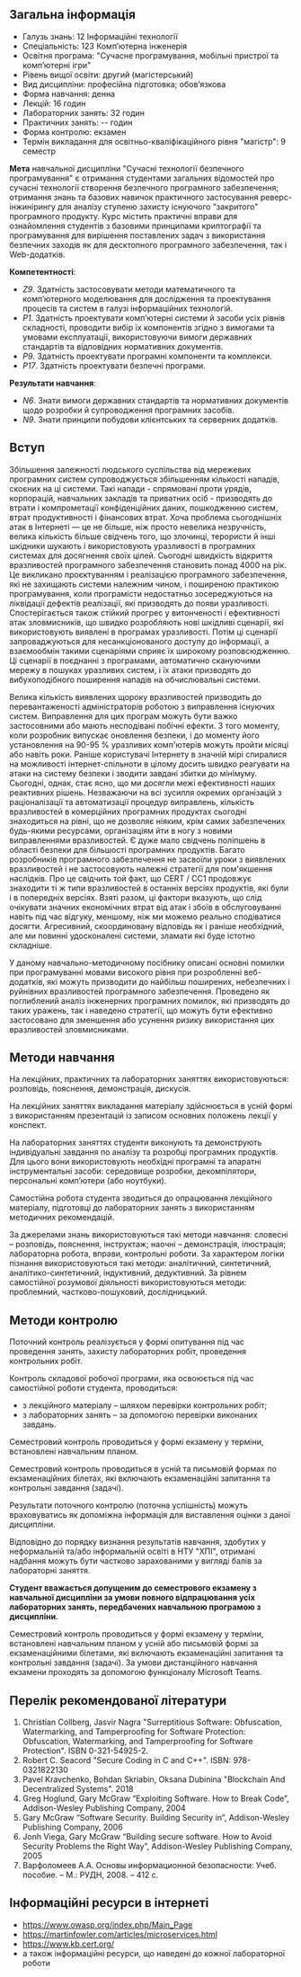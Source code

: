 
## Загальна інформація

* Галузь знань: 12 Інформаційні технології
* Спеціальність: 123 Компʼютерна інженерія
* Освітня програма: "Сучасне програмування, мобільні пристрої та комп’ютерні ігри" 
* Рівень вищої освіти: другий (магістерський)
* Вид дисципліни: професійна підготовка; обовʼязкова
* Форма навчання: денна
* Лекцій: 16 годин
* Лабораторних занять: 32 годин
* Практичних занять: -- годин
* Форма контролю: екзамен
* Термін викладання для освітньо-кваліфікаційного рівня "магістр": 9 семестр

**Мета** навчальної дисципліни "Сучасні технології безпечного програмування" є отримання студентами загальних відомостей про сучасні технології створення безпечного програмного забезпечення; отримання знань та базових навичок практичного застосування реверс-інжинірингу для аналізу ступеню захисту існуючого "закритого" програмного продукту. Курс містить практичні вправи для ознайомлення студентів з базовими принципами криптографії та програмування для вирішення поставлених задач з використання безпечних заходів як для десктопного програмного забезпечення, так і Web-додатків.

**Компетентності**:

- *Z9*. Здатність застосовувати методи математичного та комп’ютерного моделювання для дослідження та проектування процесів та систем в галузі інформаційних технологій.
- *Р1*. Здатність проектувати комп’ютерні системи й засоби усіх рівнів складності, проводити вибір їх компонентів згідно з вимогами та умовами експлуатації, використовуючи вимоги державних стандартів та відповідних нормативних документів.
- *P9*. Здатність проектувати програмні компоненти та комплекси.
- *P17*. Здатність проектувати безпечні програми.

**Результати навчання**:

- *N6*. Знати вимоги державних стандартів та нормативних документів щодо розробки й супроводження програмних засобів.
- *N9*. Знати принципи побудови клієнтських та серверних додатків.

## Вступ

Збільшення залежності людського суспільства від мережевих програмних систем супроводжується збільшенням кількості нападів, скоєних на ці системи. Такі напади - спрямовані проти урядів, корпорацій, навчальних закладів та приватних осіб - призводять до втрати і компрометації конфіденційних даних, пошкодженню систем, втрат продуктивності і фінансових втрат. Хоча проблема сьогоднішніх атак в Інтернеті — це не більше, ніж просто невелика незручність, велика кількість більше свідчень того, що злочинці, терористи й інші шкідники шукають і використовують уразливості в програмних системах для досягнення своїх цілей. Сьогодні швидкість відкриття вразливостей програмного забезпечення становить понад 4000 на рік. Це викликано проєктуванням і реалізацією програмного забезпечення, які не захищають системи належним чином, і поширеною практикою програмування, коли програмісти недостатньо зосереджуються на ліквідації дефектів реалізації, які призводять до появи уразливості. Спостерігається також стійкий прогрес у витонченості і ефективності атак зловмисників, що швидко розробляють нові шкідливі сценарії, які використовують виявлені в програмах уразливості. Потім ці сценарії запроваджуються для несанкціонованого доступу до інформації, а взаємообмін такими сценаріями сприяє їх широкому розповсюдженню. Ці сценарії в поєднанні з програмами, автоматично скануючими мережу в пошуках уразливих систем, і їх атаки призводять до вибухоподібного поширення нападів на обчислювальні системи. 

Велика кількість виявлених щороку вразливостей призводить до перевантаженості адміністраторів роботою з виправлення існуючих систем. Виправлення для цих програм можуть бути важко застосовними або мають несподівані побічні ефекти. З того моменту, коли розробник випускає оновлення безпеки, і до моменту його установлення на 90-95 % уразливих комп'ютерів можуть пройти місяці або навіть роки. Раніше користувачі Інтернету в значній мірі спиралися на можливості інтернет-спільноти в цілому досить швидко реагувати на атаки на систему безпеки і зводити завдані збитки до мінімуму. Сьогодні, однак, стає ясно, що ми досягли межі ефективності наших реактивних рішень. Незважаючи на всі зусилля окремих організацій з раціоналізації та автоматизації процедур виправлень, кількість вразливостей в комерційних програмних продуктах сьогодні знаходиться на рівні, що не дозволяє ніяким, крім самих забезпечених будь-якими ресурсами, організаціям йти в ногу з новими виправленнями вразливостей. Є дуже мало свідчень поліпшень в області безпеки для більшості програмних продуктів. Багато розробників програмного забезпечення не засвоїли уроки з виявлених вразливостей і не застосовують належні стратегії для пом'якшення наслідків. Про це свідчить той факт, що CERT / CC1 продовжує знаходити ті ж типи вразливостей в останніх версіях продуктів, які були і в попередніх версіях. Взяті разом, ці фактори вказують, що слід очікувати значних економічних втрат від атак і збоїв в обслуговуванні навіть під час відгуку, меншому, ніж ми можемо реально сподіватися досягти. Агресивний, скоординовану відповідь як і раніше необхідний, але ми повинні удосконалені системи, зламати які буде істотно складніше. 

У даному навчально-методичному посібнику описані основні помилки при програмуванні мовами високого рівня при розробленні веб-додатків, які можуть призводити до найбільш поширених, небезпечних і руйнівних вразливостей програмного забезпечення. Проведено як поглиблений аналіз інженерних програмних помилок, які призводять до таких уражень, так і наведено стратегії, що можуть бути ефективно застосовано для зменшення або усунення ризику використання цих вразливостей зловмисниками. 


## Методи навчання

На лекційних, практичних та лабораторних заняттях використовуються: розповідь, пояснення, демонстрація, дискусія. 

На лекційних заняттях викладання матеріалу здійснюється в усній формі з використанням презентацій із записом основних положень лекції у конспект.

На лабораторних заняттях студенти виконують та демонструють індивідуальні завдання по аналізу та розробці програмних продуктів. Для цього вони використовують необхідні програмні та апаратні інструментальні засоби: середовище розробки, декомпілятори, персональні комп’ютери (або ноутбуки).

Самостійна робота студента зводиться до опрацювання лекційного матеріалу, підготовці до лабораторних занять з використанням методичних рекомендацій.

За джерелами знань використовуються такі методи навчання: словесні – розповідь, пояснення, інструктаж; наочні – демонстрація, ілюстрація; лабораторна робота, вправи, контрольні роботи. За характером логіки пізнання використовуються такі методи: аналітичний, синтетичний, аналітико-синтетичний, індуктивний, дедуктивний. За рівнем самостійної розумової діяльності використовуються методи: проблемний, частково-пошуковий, дослідницький.

## Методи контролю

Поточний контроль реалізується у формі опитування під час проведення занять, захисту лабораторних робіт, проведення контрольних робіт. 

Контроль складової робочої програми, яка освоюється під час самостійної роботи студента, проводиться:

- з лекційного матеріалу – шляхом перевірки контрольних робіт;
- з лабораторних занять – за допомогою перевірки виконаних завдань.

Семестровий контроль проводиться у формі екзамену у терміни, встановлені навчальним планом.

Семестровий контроль проводиться в усній та письмовій формах по екзаменаційних білетах, які включають екзаменаційні запитання та контрольні завдання (задачі).

Результати поточного контролю (поточна успішність) можуть враховуватись як допоміжна інформація для виставлення оцінки з даної дисципліни.

Відповідно до порядку визнання результатів навчання, здобутих у неформальній та/або інформальній освіті в НТУ "ХПІ", отримані надбання можуть бути частково зарахованими у вигляді балів за лабораторні заняття.

**Студент вважається допущеним до семестрового екзамену з навчальної дисципліни за умови повного відпрацювання усіх лабораторних занять, передбачених навчальною програмою з дисципліни.**

Семестровий контроль проводиться у формі екзамену у терміни, встановлені навчальним планом у усній або письмовій формі за екзаменаційними білетами, які включають екзаменаційні запитання та контрольні завдання (задачі). За умови дистанційного навчання екзамени проходять за допомогою функціоналу Microsoft Teams.

## Перелік рекомендованої літератури

1. Christian Collberg, Jasvir Nagra "Surreptitious Software: Obfuscation, Watermarking, and Tamperproofing for Software Protection: Obfuscation, Watermarking, and Tamperproofing for Software Protection". ISBN 0-321-54925-2.
2. Robert C. Seacord "Secure Coding in C and C++". ISBN: 978-0321822130
3. Pavel Kravchenko, Bohdan Skriabin, Oksana Dubinina "Blockchain And Decentralized Systems". 2018
4. Greg Hoglund, Gary McGraw “Exploiting Software. How to Break Code”, Addison-Wesley Publishing Company, 2004
5. Gary McGraw “Software Security. Building Security in”, Addison-Wesley Publishing Company, 2006
6. Jonh Viega, Gary McGraw “Building secure software. How to Avoid Security Problems the Right Way”, Addison-Wesley Publishing Company, 2005
7. Варфоломеев А.А. Основы информационной безопасности: Учеб. пособие. – М.: РУДН, 2008. – 412 с.

## Інформаційні ресурси в інтернеті

- https://www.owasp.org/index.php/Main_Page
- https://martinfowler.com/articles/microservices.html
- https://www.kb.cert.org/
- а також інформаційні ресурси, що наведені до кожної лабораторної роботи

